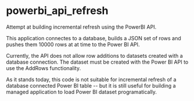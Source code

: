 # powerbi_api_refresh
Attempt at building incremental refresh using the PowerBI API.

This application connectes to a database, builds a JSON set of rows and pushes them 10000 rows at at time to the Power BI API.

Currently, the API does not allow row additions to datasets created with a database connection. The dataset must be created with the Power BI API to use the AddRows functionality.

As it stands today, this code is not suitable for incremental refresh of a database connected Power BI table -- but it is still useful for building a managed application to load Power BI dataset programatically.
